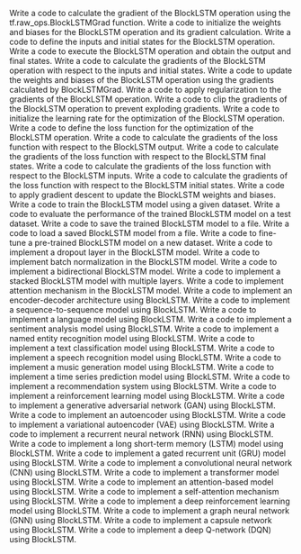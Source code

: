 Write a code to calculate the gradient of the BlockLSTM operation using the tf.raw_ops.BlockLSTMGrad function.
Write a code to initialize the weights and biases for the BlockLSTM operation and its gradient calculation.
Write a code to define the inputs and initial states for the BlockLSTM operation.
Write a code to execute the BlockLSTM operation and obtain the output and final states.
Write a code to calculate the gradients of the BlockLSTM operation with respect to the inputs and initial states.
Write a code to update the weights and biases of the BlockLSTM operation using the gradients calculated by BlockLSTMGrad.
Write a code to apply regularization to the gradients of the BlockLSTM operation.
Write a code to clip the gradients of the BlockLSTM operation to prevent exploding gradients.
Write a code to initialize the learning rate for the optimization of the BlockLSTM operation.
Write a code to define the loss function for the optimization of the BlockLSTM operation.
Write a code to calculate the gradients of the loss function with respect to the BlockLSTM output.
Write a code to calculate the gradients of the loss function with respect to the BlockLSTM final states.
Write a code to calculate the gradients of the loss function with respect to the BlockLSTM inputs.
Write a code to calculate the gradients of the loss function with respect to the BlockLSTM initial states.
Write a code to apply gradient descent to update the BlockLSTM weights and biases.
Write a code to train the BlockLSTM model using a given dataset.
Write a code to evaluate the performance of the trained BlockLSTM model on a test dataset.
Write a code to save the trained BlockLSTM model to a file.
Write a code to load a saved BlockLSTM model from a file.
Write a code to fine-tune a pre-trained BlockLSTM model on a new dataset.
Write a code to implement a dropout layer in the BlockLSTM model.
Write a code to implement batch normalization in the BlockLSTM model.
Write a code to implement a bidirectional BlockLSTM model.
Write a code to implement a stacked BlockLSTM model with multiple layers.
Write a code to implement attention mechanism in the BlockLSTM model.
Write a code to implement an encoder-decoder architecture using BlockLSTM.
Write a code to implement a sequence-to-sequence model using BlockLSTM.
Write a code to implement a language model using BlockLSTM.
Write a code to implement a sentiment analysis model using BlockLSTM.
Write a code to implement a named entity recognition model using BlockLSTM.
Write a code to implement a text classification model using BlockLSTM.
Write a code to implement a speech recognition model using BlockLSTM.
Write a code to implement a music generation model using BlockLSTM.
Write a code to implement a time series prediction model using BlockLSTM.
Write a code to implement a recommendation system using BlockLSTM.
Write a code to implement a reinforcement learning model using BlockLSTM.
Write a code to implement a generative adversarial network (GAN) using BlockLSTM.
Write a code to implement an autoencoder using BlockLSTM.
Write a code to implement a variational autoencoder (VAE) using BlockLSTM.
Write a code to implement a recurrent neural network (RNN) using BlockLSTM.
Write a code to implement a long short-term memory (LSTM) model using BlockLSTM.
Write a code to implement a gated recurrent unit (GRU) model using BlockLSTM.
Write a code to implement a convolutional neural network (CNN) using BlockLSTM.
Write a code to implement a transformer model using BlockLSTM.
Write a code to implement an attention-based model using BlockLSTM.
Write a code to implement a self-attention mechanism using BlockLSTM.
Write a code to implement a deep reinforcement learning model using BlockLSTM.
Write a code to implement a graph neural network (GNN) using BlockLSTM.
Write a code to implement a capsule network using BlockLSTM.
Write a code to implement a deep Q-network (DQN) using BlockLSTM.